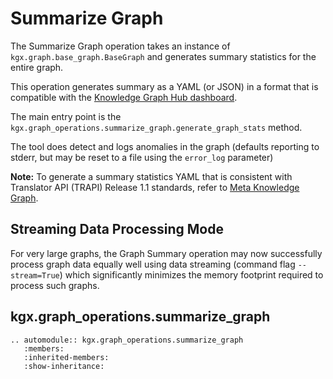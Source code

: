 # Summarize Graph

The Summarize Graph operation takes an instance of `kgx.graph.base_graph.BaseGraph` and
generates summary statistics for the entire graph.

This operation generates summary as a YAML (or JSON) in a format that is compatible with
the [Knowledge Graph Hub dashboard](https://knowledge-graph-hub.github.io/kg-covid-19-dashboard/).

The main entry point is the `kgx.graph_operations.summarize_graph.generate_graph_stats` method.

The tool does detect and logs anomalies in the graph (defaults reporting  to stderr, but may be reset to a file using the `error_log` parameter)

**Note:** To generate a summary statistics YAML that is consistent with Translator API (TRAPI) Release 1.1
standards, refer to [Meta Knowledge Graph](meta_knowledge_graph.md).


## Streaming Data Processing Mode

For very large graphs, the Graph Summary operation may now successfully process graph data equally well  using data streaming (command flag `--stream=True`) which significantly minimizes the memory footprint required to process such graphs.

## kgx.graph_operations.summarize_graph

```{eval-rst}
.. automodule:: kgx.graph_operations.summarize_graph
   :members:
   :inherited-members:
   :show-inheritance:
```